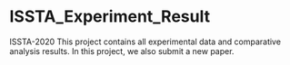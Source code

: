 # ISSTA_Experiment_Result
ISSTA-2020
This project contains all experimental data and comparative analysis results.
In this project, we also submit a new paper.
